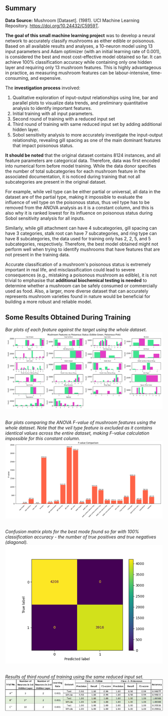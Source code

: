 ## Summary

**Data Source:** Mushroom [Dataset]. (1981). UCI Machine Learning Repository. https://doi.org/10.24432/C5959T.

**The goal of this small machine learning project** was to develop a neural network to accurately classify mushrooms as either edible or poisonous. Based on all available results and analyses, a 10-neuron model using 13 input parameters and Adam optimizer (with an initial learning rate of 0.001), is considered the best and most cost-effective model obtained so far. It can achieve 100% classification accuracy while containing only one hidden layer and requiring only 13 mushroom features. This is highly advantageous in practice, as measuring mushroom features can be labour-intensive, time-consuming, and expensive. 

The **investigation process** involved:
1. Qualitative exploration of input-output relationships using line, bar and parallel plots to visualize data trends, and preliminary quantitative analysis to identify important features.
2.	Initial training with all input parameters.
3.	Second round of training with a reduced input set
4.	Third round of training with same reduced input set by adding additional hidden layer.
5.	Sobol sensitivity analysis to more accurately investigate the input-output relationship, revealing gill spacing as one of the main dominant features that impact poisonous status.

**It should be noted** that the original dataset contains 8124 instances, and all feature parameters are categorical data. Therefore, data was first encoded into numerical form before model training. While the data donor specifies the number of total subcategories for each mushroom feature in the associated documentation, it is noticed during training that not all subcategories are present in the original dataset. 

For example, while veil type can be either partial or universal, all data in the dataset are of the partial type, making it impossible to evaluate the influence of veil type on the poisonous status, thus veil type has to be removed from the ANOVA analysis as it is a constant column, and this is also why it is ranked lowest for its influence on poisonous status during Sobol sensitivity analysis for all inputs.

Similarly, while gill attachment can have 4 subcategories, gill spacing can have 3 categories, stalk root can have 7 subcategories, and ring type can have 8 subcategories, the data used for training only has 2, 2, 5, and 5 subcategories, respectively. Therefore, the best model obtained might not perform well when trying to identify mushrooms that have features that are not present in the training data. 

Accurate classification of a mushroom's poisonous status is extremely important in real life, and misclassification could lead to severe consequences (e.g., mistaking a poisonous mushroom as edible), it is not trivial to emphasise that **additional biochemical testing is needed** to determine whether a mushroom can be safely consumed or commercially used as food. Also, a larger, more diverse dataset that can accurately represents mushroom varieties found in nature would be beneficial for building a more robust and reliable model.

## Some Results Obtained During Training

*Bar plots of each feature against the target using the whole dataset.*
<img src="results\bar plots.png" alt="bar plots" align=center style="margin-bottom: 20px;" />

*Bar plots comparing the ANOVA F-value of mushroom features using the whole dataset. Note that the veil type feature is excluded as it contains identical values across the entire dataset, making F-value calculation impossible for this constant column.*
<img src="results\F values.png" alt="F-values" align=center style="margin-bottom: 20px;" />


*Confusion matrix plots for the best mode found so far with 100% classification accuracy - the number of true positives and true negatives (diagonal).* 
<img src="results\Confusion Matrix.png" alt="Confusion Matrix" align=center style="margin-bottom: 20px;" />


*Results of third round of training using the same reduced input set.*
<img src="results\table.png" alt="results_table" align=center style="margin-bottom: 20px;" />
